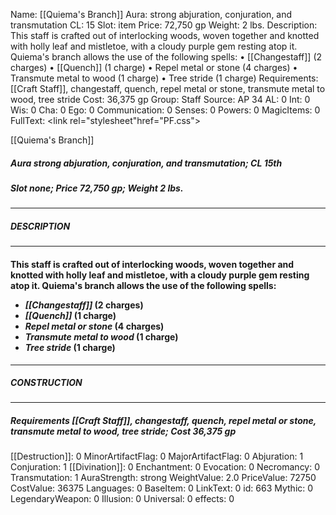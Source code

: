 Name: [[Quiema's Branch]]
Aura: strong abjuration, conjuration, and transmutation
CL: 15
Slot: item
Price: 72,750 gp
Weight: 2 lbs.
Description: This staff is crafted out of interlocking woods, woven together and knotted with holly leaf and mistletoe, with a cloudy purple gem resting atop it. Quiema's branch allows the use of the following spells: • [[Changestaff]] (2 charges) • [[Quench]] (1 charge) • Repel metal or stone (4 charges) • Transmute metal to wood (1 charge) • Tree stride (1 charge)
Requirements: [[Craft Staff]], changestaff, quench, repel metal or stone, transmute metal to wood, tree stride
Cost: 36,375 gp
Group: Staff
Source: AP 34
AL: 0
Int: 0
Wis: 0
Cha: 0
Ego: 0
Communication: 0
Senses: 0
Powers: 0
MagicItems: 0
FullText: <link rel="stylesheet"href="PF.css"><div class="heading"><p class="alignleft">[[Quiema's Branch]]</p><div style="clear: both;"></div></div><div><h5><b>Aura </b>strong abjuration, conjuration, and transmutation; <b>CL </b>15th</h5><h5><b>Slot </b>none; <b>Price </b>72,750 gp; <b>Weight </b>2 lbs.</h5></div><hr/><div><h5><b>DESCRIPTION</b></h5></div><hr/><div><h4><p>This staff is crafted out of interlocking woods, woven together and knotted with holly leaf and mistletoe, with a cloudy purple gem resting atop it. Quiema's branch allows the use of the following spells: <i><ul><li> [[Changestaff]]</i> (2 charges) <i><li> [[Quench]]</i> (1 charge) <i><li> Repel metal or stone</i> (4 charges) <i><li> Transmute metal to wood</i> (1 charge) <i><li> Tree stride</i> (1 charge)</ul></p></h4></div><hr/><div><h5><b>CONSTRUCTION</b></h5></div><hr/><div><h5><b>Requirements </b>[[Craft Staff]], <i>changestaff</i>, <i>quench</i>, <i>repel metal or stone</i>, <i>transmute metal to wood</i>, <i>tree stride</i>; <b>Cost </b>36,375 gp</h5></div>
[[Destruction]]: 0
MinorArtifactFlag: 0
MajorArtifactFlag: 0
Abjuration: 1
Conjuration: 1
[[Divination]]: 0
Enchantment: 0
Evocation: 0
Necromancy: 0
Transmutation: 1
AuraStrength: strong
WeightValue: 2.0
PriceValue: 72750
CostValue: 36375
Languages: 0
BaseItem: 0
LinkText: 0
id: 663
Mythic: 0
LegendaryWeapon: 0
Illusion: 0
Universal: 0
effects: 0
